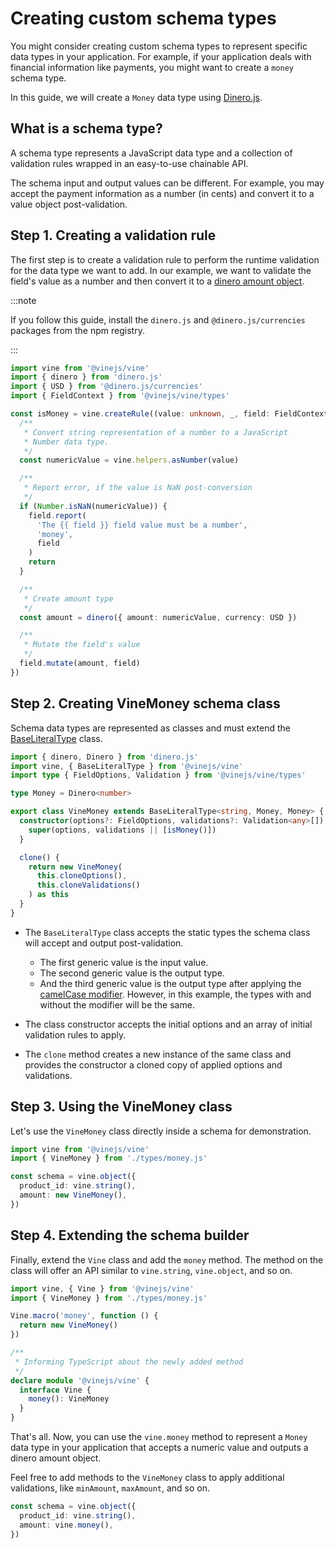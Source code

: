 # Creating custom schema types

You might consider creating custom schema types to represent specific data types in your application. For example, if your application deals with financial information like payments, you might want to create a `money` schema type.

In this guide, we will create a `Money` data type using [Dinero.js](https://v2.dinerojs.com/docs).

## What is a schema type?

A schema type represents a JavaScript data type and a collection of validation rules wrapped in an easy-to-use chainable API.

The schema input and output values can be different. For example, you may accept the payment information as a number (in cents) and convert it to a value object post-validation.

## Step 1. Creating a validation rule 
The first step is to create a validation rule to perform the runtime validation for the data type we want to add. In our example, we want to validate the field's value as a number and then convert it to a [dinero amount object](https://v2.dinerojs.com/docs/core-concepts/amount).

:::note

If you follow this guide, install the `dinero.js` and `@dinero.js/currencies` packages from the npm registry.

:::

```ts
import vine from '@vinejs/vine'
import { dinero } from 'dinero.js'
import { USD } from '@dinero.js/currencies'
import { FieldContext } from '@vinejs/vine/types'

const isMoney = vine.createRule((value: unknown, _, field: FieldContext) => {
  /**
   * Convert string representation of a number to a JavaScript
   * Number data type.
   */
  const numericValue = vine.helpers.asNumber(value)

  /**
   * Report error, if the value is NaN post-conversion
   */
  if (Number.isNaN(numericValue)) {
    field.report(
      'The {{ field }} field value must be a number',
      'money',
      field
    )
    return
  }

  /**
   * Create amount type
   */
  const amount = dinero({ amount: numericValue, currency: USD })

  /**
   * Mutate the field's value
   */ 
  field.mutate(amount, field)
})
```

## Step 2. Creating VineMoney schema class
Schema data types are represented as classes and must extend the [BaseLiteralType](https://github.com/vinejs/vine/blob/develop/src/schema/base/literal.ts#L379) class.

```ts
import { dinero, Dinero } from 'dinero.js'
import vine, { BaseLiteralType } from '@vinejs/vine'
import type { FieldOptions, Validation } from '@vinejs/vine/types'

type Money = Dinero<number>

export class VineMoney extends BaseLiteralType<string, Money, Money> {
  constructor(options?: FieldOptions, validations?: Validation<any>[]) {
    super(options, validations || [isMoney()])
  }

  clone() {
    return new VineMoney(
      this.cloneOptions(),
      this.cloneValidations()
    ) as this
  }
}
```

- The `BaseLiteralType` class accepts the static types the schema class will accept and output post-validation.
  - The first generic value is the input value.
  - The second generic value is the output type.
  - And the third generic value is the output type after applying the [camelCase modifier](../guides/schema_101.md#converting-the-output-to-camelcase). However, in this example, the types with and without the modifier will be the same.

- The class constructor accepts the initial options and an array of initial validation rules to apply.

- The `clone` method creates a new instance of the same class and provides the constructor a cloned copy of applied options and validations.

## Step 3. Using the VineMoney class
Let's use the `VineMoney` class directly inside a schema for demonstration.

```ts
import vine from '@vinejs/vine'
import { VineMoney } from './types/money.js'

const schema = vine.object({
  product_id: vine.string(),
  amount: new VineMoney(),
})
```

## Step 4. Extending the schema builder
Finally, extend the `Vine` class and add the `money` method. The method on the class will offer an API similar to `vine.string`, `vine.object`, and so on.

```ts
import vine, { Vine } from '@vinejs/vine'
import { VineMoney } from './types/money.js'

Vine.macro('money', function () {
  return new VineMoney()
})

/**
 * Informing TypeScript about the newly added method
 */
declare module '@vinejs/vine' {
  interface Vine {
    money(): VineMoney
  }
}
```

That's all. Now, you can use the `vine.money` method to represent a `Money` data type in your application that accepts a numeric value and outputs a dinero amount object.

Feel free to add methods to the `VineMoney` class to apply additional validations, like `minAmount`, `maxAmount`, and so on.

```ts
const schema = vine.object({
  product_id: vine.string(),
  amount: vine.money(),
})
```

